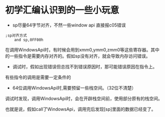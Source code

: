 # 初学汇编认识到的一些小玩意

* sp尽量64字节对齐，不然一些window api 直接报c05错误

~~~
;sp对齐方式
    and sp,0FF00h	
~~~

在调用WindowsApi时，有时候会用到xmm0,ymm0,zmm0等这些寄存器。其中的一些指令是需要内存对齐的。假如sp没有对齐，就会导致内存访问错误。

* 调试时，假如出现错误但总找不到错误原因时，那可能错误原因在指令上。
  
有些指令的调用是需要一定条件的

* 64位调用WindowsApi时,需要预留一些栈空间。（32位不清楚）

调试时发现，调用WindowsApi时，会在开辟栈空间前，使用部分原有的栈空间。

也就是说，假如call了WindowsApi，调用完后发现\[sp]里面的数据已经变了。
